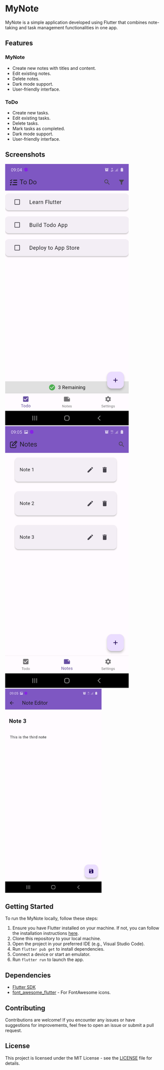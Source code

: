 # MyNote

MyNote is a simple application developed using Flutter that combines note-taking and task management functionalities in one app.

## Features

### MyNote

- Create new notes with titles and content.
- Edit existing notes.
- Delete notes.
- Dark mode support.
- User-friendly interface.

### ToDo

- Create new tasks.
- Edit existing tasks.
- Delete tasks.
- Mark tasks as completed.
- Dark mode support.
- User-friendly interface.

## Screenshots

<img src="readme/images/Screenshot_20240210-090459.jpg" alt="Screenshot 1" width="400"/> <img src="readme/images/Screenshot_20240210-090510.jpg" alt="Screenshot 2" width="400"/>
<img src="readme/images/Screenshot_20240210-090518.jpg" alt="Screenshot 3" width="312"/>






## Getting Started

To run the MyNote locally, follow these steps:

1. Ensure you have Flutter installed on your machine. If not, you can follow the installation instructions [here](https://flutter.dev/docs/get-started/install).
2. Clone this repository to your local machine.
3. Open the project in your preferred IDE (e.g., Visual Studio Code).
4. Run `flutter pub get` to install dependencies.
5. Connect a device or start an emulator.
6. Run `flutter run` to launch the app.

## Dependencies

- [Flutter SDK](https://flutter.dev/)
- [font_awesome_flutter](https://pub.dev/packages/font_awesome_flutter) - For FontAwesome icons.

## Contributing

Contributions are welcome! If you encounter any issues or have suggestions for improvements, feel free to open an issue or submit a pull request.

## License

This project is licensed under the MIT License - see the [LICENSE](LICENSE) file for details.
